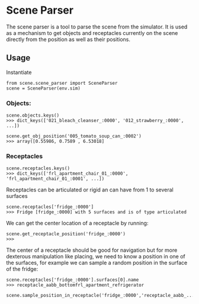 # Scene Parser

The scene parser is a tool to parse the scene from the simulator. It is used as a mechanism
to get objects and receptacles currently on the scene directly from the position as well
as their positions.


## Usage

Instantiate 

```
from scene.scene_parser import SceneParser
scene = SceneParser(env.sim)
```

### Objects:
```
scene.objects.keys()
>>> dict_keys(['021_bleach_cleanser_:0000', '012_strawberry_:0000', ...])

scene.get_obj_position('005_tomato_soup_can_:0002')
>>> array([0.55986, 0.7589 , 6.53018]
```

### Receptacles
```
scene.receptacles.keys()
>>> dict_keys(['frl_apartment_chair_01_:0000', 'frl_apartment_chair_01_:0001', ...])
```


Receptacles can be articulated or rigid an can have from 1 to several surfaces
```
scene.receptacles['fridge_:0000']
>>> Fridge [fridge_:0000] with 5 surfaces and is of type articulated
```

We can get the center location of a receptacle by running:
```
scene.get_receptacle_position('fridge_:0000')
>>> 
```

The center of a receptacle should be good for navigation but for more dexterous manipulation like placing, we need to know a position in one of the surfaces, for example we can sample a 
random position in the surface of the fridge:
```
scene.receptacles['fridge_:0000'].surfaces[0].name
>>> receptacle_aabb_bottomfrl_apartment_refrigerator

scene.sample_position_in_receptacle('fridge_:0000','receptacle_aabb_...')
```





